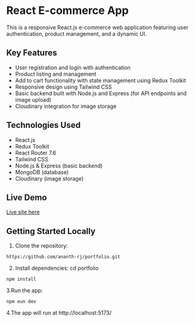 # React E-commerce App

This is a responsive React.js e-commerce web application featuring user authentication, product management, and a dynamic UI.

## Key Features

- User registration and login with authentication
- Product listing and management
- Add to cart functionality with state management using Redux Toolkit
- Responsive design using Tailwind CSS
- Basic backend built with Node.js and Express (for API endpoints and image upload)
- Cloudinary integration for image storage

## Technologies Used

- React.js  
- Redux Toolkit  
- React Router 7.6  
- Tailwind CSS  
- Node.js & Express (basic backend)  
- MongoDB (database)  
- Cloudinary (image storage)

## Live Demo

[Live site here](YOUR_LIVE_URL_HERE)

## Getting Started Locally

1. Clone the repository:  
```
https://github.com/ananth-rj/portfolio.git
```
2. Install dependencies:
cd portfolio
```
npm install
```

3.Run the app:
```
npm eun dev
```
4.The app will run at http://localhost:5173/
